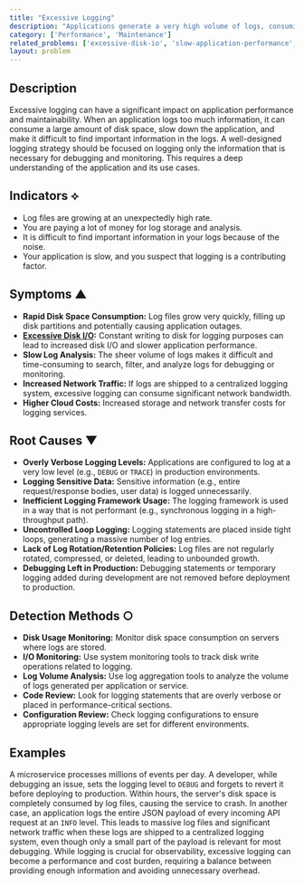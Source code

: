 ```yaml
---
title: "Excessive Logging"
description: "Applications generate a very high volume of logs, consuming excessive disk space and potentially impacting performance."
category: ['Performance', 'Maintenance']
related_problems: ['excessive-disk-io', 'slow-application-performance', 'log-spam', 'debugging-difficulties']
layout: problem
---
```


## Description
Excessive logging can have a significant impact on application performance and maintainability. When an application logs too much information, it can consume a large amount of disk space, slow down the application, and make it difficult to find important information in the logs. A well-designed logging strategy should be focused on logging only the information that is necessary for debugging and monitoring. This requires a deep understanding of the application and its use cases.

## Indicators ⟡
- Log files are growing at an unexpectedly high rate.
- You are paying a lot of money for log storage and analysis.
- It is difficult to find important information in your logs because of the noise.
- Your application is slow, and you suspect that logging is a contributing factor.

## Symptoms ▲

- **Rapid Disk Space Consumption:** Log files grow very quickly, filling up disk partitions and potentially causing application outages.
- **[Excessive Disk I/O](excessive-disk-io.md):** Constant writing to disk for logging purposes can lead to increased disk I/O and slower application performance.
- **Slow Log Analysis:** The sheer volume of logs makes it difficult and time-consuming to search, filter, and analyze logs for debugging or monitoring.
- **Increased Network Traffic:** If logs are shipped to a centralized logging system, excessive logging can consume significant network bandwidth.
- **Higher Cloud Costs:** Increased storage and network transfer costs for logging services.

## Root Causes ▼

- **Overly Verbose Logging Levels:** Applications are configured to log at a very low level (e.g., `DEBUG` or `TRACE`) in production environments.
- **Logging Sensitive Data:** Sensitive information (e.g., entire request/response bodies, user data) is logged unnecessarily.
- **Inefficient Logging Framework Usage:** The logging framework is used in a way that is not performant (e.g., synchronous logging in a high-throughput path).
- **Uncontrolled Loop Logging:** Logging statements are placed inside tight loops, generating a massive number of log entries.
- **Lack of Log Rotation/Retention Policies:** Log files are not regularly rotated, compressed, or deleted, leading to unbounded growth.
- **Debugging Left in Production:** Debugging statements or temporary logging added during development are not removed before deployment to production.

## Detection Methods ○

- **Disk Usage Monitoring:** Monitor disk space consumption on servers where logs are stored.
- **I/O Monitoring:** Use system monitoring tools to track disk write operations related to logging.
- **Log Volume Analysis:** Use log aggregation tools to analyze the volume of logs generated per application or service.
- **Code Review:** Look for logging statements that are overly verbose or placed in performance-critical sections.
- **Configuration Review:** Check logging configurations to ensure appropriate logging levels are set for different environments.

## Examples
A microservice processes millions of events per day. A developer, while debugging an issue, sets the logging level to `DEBUG` and forgets to revert it before deploying to production. Within hours, the server's disk space is completely consumed by log files, causing the service to crash. In another case, an application logs the entire JSON payload of every incoming API request at an `INFO` level. This leads to massive log files and significant network traffic when these logs are shipped to a centralized logging system, even though only a small part of the payload is relevant for most debugging. While logging is crucial for observability, excessive logging can become a performance and cost burden, requiring a balance between providing enough information and avoiding unnecessary overhead.